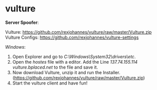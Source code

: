 # vulture
**Server Spoofer**:

Vulture: https://github.com/rexjohannes/vulture/raw/master/Vulture.zip
Vulture Configs: https://github.com/rexjohannes/vulture-settings

*Windows*:
1. Open Explorer and go to *C:\Windows\System32\drivers\etc*.
2. Open the *hostes* file with a editor. Add the Line *137.74.155.114 vulture.bplaced.net* to the file and save it.
3. Now download Vulture, unzip it and run the Installer. (https://github.com/rexjohannes/vulture/raw/master/Vulture.zip)
4. Start the vulture client and have fun!
